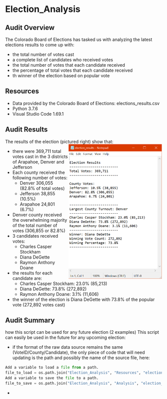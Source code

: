 # Election_Analysis

## Audit Overview
The Colorado Board of Elections has tasked us with analyzing the latest elections results to come up with:
- the total number of votes cast
- a complete list of candidates who received votes
- the total number of votes that each candidate received
- the percentage of total votes that each candidate received
- th winner of the election based on popular vote

## Resources
- Data provided by the Colorado Board of Elections: elections_results.csv
- Python 3.7.6
- Visual Studio Code 1.69.1

## Audit Results

The results of the election (pictured right) show that:
<img align="right" src="https://github.com/jdutronc/Election_Analysis/blob/main/Resources/election_results.png" width=300>
- there were 369,711 total votes cast in the 3 districts of Arapahoe, Denver and Jefferson
- Each county received the following number of votes:
  - Denver 306,055 (82.8% of total votes)
  - Jefferson 38,855 (10.5%)
  - Arapahoe 24,801 (6.7%)
- Denver county received the overwhelming majority of the total number of votes (306,855 or 82.8%)
- 3 candidates received votes:
  - Charles Casper Stockham
  - Diana DeGette
  - Raymon Anthony Doane
- the results for each candidate are:
  - Charles Casper Stockham: 23.0% (85,213)
  - Diana DeGette: 73.8% (272,892)
  - Raymon Anthony Doane: 3.1% (11,606)
- the winner of the election is Diana DeGette with 73.8% of the popular vote (272,892 votes cast)

## Audit Summary
how this script can be used for any future election (2 examples)
This script can easily be used in the future for any upcoming election:
- if the format of the raw data source remains the same (VoteID/County/Candidate), the only piece of code that will need updating is the path and possibly the name of the source file, here:

```python
Add a variable to load a file from a path.
file_to_load = os.path.join("Election_Analysis", "Resources", "election_results.csv")
Add a variable to save the file to a path.
file_to_save = os.path.join("Election_Analysis", "Analysis", "election_results.txt")
```

- 

